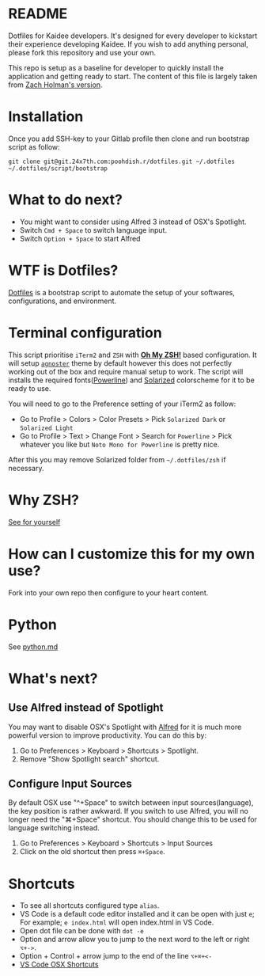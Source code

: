 # README

Dotfiles for Kaidee developers. It's designed for every developer to kickstart their experience developing Kaidee. If you wish to add anything personal, please fork this repository and use your own.

This repo is setup as a baseline for developer to quickly install the application and getting ready to start. The content of this file is largely taken from [Zach Holman's version](https://github.com/holman/dotfiles).

# Installation

Once you add SSH-key to your Gitlab profile then clone and run bootstrap script as follow:

```
git clone git@git.24x7th.com:poohdish.r/dotfiles.git ~/.dotfiles
~/.dotfiles/script/bootstrap
```

# What to do next?

- You might want to consider using Alfred 3 instead of OSX's Spotlight.
- Switch `Cmd + Space` to switch language input.
- Switch `Option + Space` to start Alfred

# WTF is Dotfiles?

[Dotfiles](https://dotfiles.github.io/) is a bootstrap script to automate the setup of your softwares, configurations, and environment.

# Terminal configuration

This script prioritise `iTerm2` and `ZSH` with [**Oh My ZSH!**](https://github.com/robbyrussell/oh-my-zsh) based configuration. It will setup [`agnoster`](https://github.com/agnoster/agnoster-zsh-theme) theme by default however this does not perfectly working out of the box and require manual setup to work. The script will installs the required fonts([Powerline](https://github.com/powerline/fonts)) and [Solarized](https://ethanschoonover.com/solarized/) colorscheme for it to be ready to use.

You will need to go to the Preference setting of your iTerm2 as follow:

- Go to Profile > Colors > Color Presets > Pick `Solarized Dark` or `Solarized Light`
- Go to Profile > Text > Change Font > Search for `Powerline` > Pick whatever you like but `Noto Mono for Powerline` is pretty nice.

After this you may remove Solarized folder from `~/.dotfiles/zsh` if necessary.

# Why ZSH?

[See for yourself](https://www.slideshare.net/jaguardesignstudio/why-zsh-is-cooler-than-your-shell-16194692?ref=http://zpalexander.com/switching-to-zsh/)

# How can I customize this for my own use?

Fork into your own repo then configure to your heart content.

# Python

See [python.md](python.md)

# What's next?

## Use Alfred instead of Spotlight

You may want to disable OSX's Spotlight with [Alfred](https://www.alfredapp.com/) for it is much more powerful version to improve productivity. You can do this by:

1. Go to Preferences > Keyboard > Shortcuts > Spotlight.
2. Remove "Show Spotlight search" shortcut.

## Configure Input Sources

By default OSX use "^+Space" to switch between input sources(language), the key position is rather awkward. If you switch to use Alfred, you will no longer need the "⌘+Space" shortcut. You should change this to be used for language switching instead.

1. Go to Preferences > Keyboard > Shortcuts > Input Sources
2. Click on the old shortcut then press `⌘+Space`.

# Shortcuts

- To see all shortcuts configured type `alias`.
- VS Code is a default code editor installed and it can be open with just `e`; For example; `e index.html` will open index.html in VS Code. 
- Open dot file can be done with `dot -e`
- Option and arrow allow you to jump to the next word to the left or right `⌥+->`.
- Option + Control + arrow jump to the end of the line `⌥+⌘+<-`
- [VS Code OSX Shortcuts](https://code.visualstudio.com/shortcuts/keyboard-shortcuts-macos.pdf)
